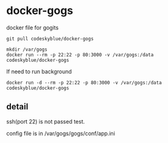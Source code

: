 docker-gogs
===========

docker file for gogits

```
git pull codeskyblue/docker-gogs

mkdir /var/gogs
docker run --rm -p 22:22 -p 80:3000 -v /var/gogs:/data codeskyblue/docker-gogs
```

If need to run background

```
docker run -d --rm -p 22:22 -p 80:3000 -v /var/gogs:/data codeskyblue/docker-gogs
```

## detail
ssh(port 22) is not passed test.

config file is in /var/gogs/gogs/conf/app.ini
